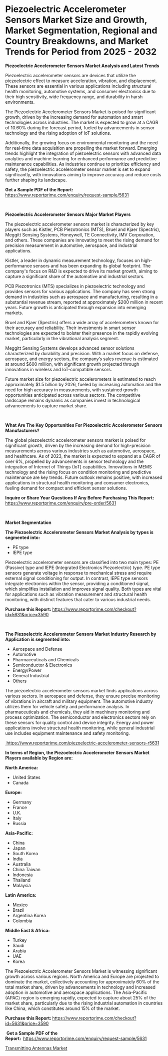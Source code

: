<p><h1>Piezoelectric Accelerometer Sensors Market Size and Growth, Market Segmentation, Regional and Country Breakdowns, and Market Trends for Period from 2025 -  2032</h1></p><p><strong>Piezoelectric Accelerometer Sensors Market Analysis and Latest Trends</strong></p>
<p><p>Piezoelectric accelerometer sensors are devices that utilize the piezoelectric effect to measure acceleration, vibration, and displacement. These sensors are essential in various applications including structural health monitoring, automotive systems, and consumer electronics due to their high sensitivity, wide frequency range, and durability in harsh environments. </p><p>The Piezoelectric Accelerometer Sensors Market is poised for significant growth, driven by the increasing demand for automation and smart technologies across industries. The market is expected to grow at a CAGR of 10.60% during the forecast period, fueled by advancements in sensor technology and the rising adoption of IoT solutions. </p><p>Additionally, the growing focus on environmental monitoring and the need for real-time data acquisition are propelling the market forward. Emerging trends highlight the integration of piezoelectric sensors with advanced data analytics and machine learning for enhanced performance and predictive maintenance capabilities. As industries continue to prioritize efficiency and safety, the piezoelectric accelerometer sensor market is set to expand significantly, with innovations aiming to improve accuracy and reduce costs further shaping its landscape.</p></p>
<p><strong>Get a Sample PDF of the Report:&nbsp;</strong> <a href="https://www.reportprime.com/enquiry/request-sample/5631?utm_campaign=2463&utm_medium=2&utm_source=Github&utm_content=ia&utm_term=19032025&utm_id=piezoelectric-accelerometer-sensors">https://www.reportprime.com/enquiry/request-sample/5631</a></p>
<p>&nbsp;</p>
<p><strong>Piezoelectric Accelerometer Sensors Major Market Players</strong></p>
<p><p>The piezoelectric accelerometer sensors market is characterized by key players such as Kistler, PCB Piezotronics (MTS), Bruel and Kjaer (Spectris), Meggitt Sensing Systems, Honeywell, TE Connectivity, IMV Corporation, and others. These companies are innovating to meet the rising demand for precision measurement in automotive, aerospace, and industrial applications.</p><p>Kistler, a leader in dynamic measurement technology, focuses on high-performance sensors and has been expanding its global footprint. The company's focus on R&D is expected to drive its market growth, aiming to capture a significant share of the automotive and industrial sectors.</p><p>PCB Piezotronics (MTS) specializes in piezoelectric technology and provides sensors for various applications. The company has seen strong demand in industries such as aerospace and manufacturing, resulting in a substantial revenue stream, reported at approximately $200 million in recent years. Future growth is anticipated through expansion into emerging markets.</p><p>Bruel and Kjaer (Spectris) offers a wide array of accelerometers known for their accuracy and reliability. Their investments in smart sensor technologies are expected to bolster their presence in the rapidly evolving market, particularly in the vibrational analysis segment.</p><p>Meggitt Sensing Systems develops advanced sensor solutions characterized by durability and precision. With a market focus on defense, aerospace, and energy sectors, the company’s sales revenue is estimated at around $600 million, with significant growth projected through innovations in wireless and IoT-compatible sensors.</p><p>Future market size for piezoelectric accelerometers is estimated to reach approximately $1.5 billion by 2026, fueled by increasing automation and the need for high accuracy in measurements, with sustained growth opportunities anticipated across various sectors. The competitive landscape remains dynamic as companies invest in technological advancements to capture market share.</p></p>
<p>&nbsp;</p>
<p><strong>What Are The Key Opportunities For Piezoelectric Accelerometer Sensors Manufacturers?</strong></p>
<p><p>The global piezoelectric accelerometer sensors market is poised for significant growth, driven by the increasing demand for high-precision measurements across various industries such as automotive, aerospace, and healthcare. As of 2023, the market is expected to expand at a CAGR of over 6%, propelled by advancements in sensor technology and the integration of Internet of Things (IoT) capabilities. Innovations in MEMS technology and the rising focus on condition monitoring and predictive maintenance are key trends. Future outlook remains positive, with increased applications in structural health monitoring and consumer electronics, fueling demand for compact and efficient sensor solutions.</p></p>
<p><strong>Inquire or Share Your Questions If Any Before Purchasing This Report:</strong> <a href="https://www.reportprime.com/enquiry/pre-order/5631?utm_campaign=2463&utm_medium=2&utm_source=Github&utm_content=ia&utm_term=19032025&utm_id=piezoelectric-accelerometer-sensors">https://www.reportprime.com/enquiry/pre-order/5631</a></p>
<p>&nbsp;</p>
<p><strong>Market Segmentation</strong></p>
<p><strong>The Piezoelectric Accelerometer Sensors Market Analysis by types is segmented into:</strong></p>
<p><ul><li>PE type</li><li>IEPE type</li></ul></p>
<p><p>Piezoelectric accelerometer sensors are classified into two main types: PE (Passive) type and IEPE (Integrated Electronics Piezoelectric) type. PE type sensors generate voltage in response to mechanical stress and require external signal conditioning for output. In contrast, IEPE type sensors integrate electronics within the sensor, providing a conditioned signal, which simplifies installation and improves signal quality. Both types are vital for applications such as vibration measurement and structural health monitoring, with distinct features that cater to various industrial needs.</p></p>
<p><strong>Purchase this Report:&nbsp;</strong><a href="https://www.reportprime.com/checkout?id=5631&price=3590&utm_campaign=2463&utm_medium=2&utm_source=Github&utm_content=ia&utm_term=19032025&utm_id=piezoelectric-accelerometer-sensors">https://www.reportprime.com/checkout?id=5631&price=3590</a></p>
<p>&nbsp;</p>
<p><strong>The Piezoelectric Accelerometer Sensors Market Industry Research by Application is segmented into:</strong></p>
<p><ul><li>Aerospace and Defense</li><li>Automotive</li><li>Pharmaceuticals and Chemicals</li><li>Semiconductor & Electronics</li><li>Energy/Power</li><li>General Industrial</li><li>Others</li></ul></p>
<p><p>The piezoelectric accelerometer sensors market finds applications across various sectors. In aerospace and defense, they ensure precise monitoring of vibrations in aircraft and military equipment. The automotive industry utilizes them for vehicle safety and performance analysis. In pharmaceuticals and chemicals, they aid in machinery monitoring and process optimization. The semiconductor and electronics sectors rely on these sensors for quality control and device integrity. Energy and power applications involve structural health monitoring, while general industrial use includes equipment maintenance and safety monitoring.</p></p>
<p><a href="https://www.reportprime.com/piezoelectric-accelerometer-sensors-r5631?utm_campaign=2463&utm_medium=2&utm_source=Github&utm_content=ia&utm_term=19032025&utm_id=piezoelectric-accelerometer-sensors">&nbsp;https://www.reportprime.com/piezoelectric-accelerometer-sensors-r5631</a></p>
<p><strong>In terms of Region, the Piezoelectric Accelerometer Sensors Market Players available by Region are:</strong></p>
<p>
    <p> <strong> North America: </strong>
        <ul>
            <li>United States</li>
            <li>Canada</li>
        </ul>
        </p> 
    <p> <strong> Europe: </strong>
        <ul>
            <li>Germany</li>
            <li>France</li>
            <li>U.K.</li>
            <li>Italy</li>
            <li>Russia</li>
        </ul>
        </p> 
    <p> <strong> Asia-Pacific: </strong>
        <ul>
            <li>China</li>
            <li>Japan</li>
            <li>South Korea</li>
            <li>India</li>
            <li>Australia</li>
            <li>China Taiwan</li>
            <li>Indonesia</li>
            <li>Thailand</li>
            <li>Malaysia</li>
        </ul>
        </p> 
    <p> <strong> Latin America: </strong>
        <ul>
            <li>Mexico</li>
            <li>Brazil</li>
            <li>Argentina Korea</li>
            <li>Colombia</li>
        </ul>
        </p> 
    <p> <strong> Middle East & Africa: </strong>
        <ul>
            <li>Turkey</li>
            <li>Saudi</li>
            <li>Arabia</li>
            <li>UAE</li>
            <li>Korea</li>
        </ul>
    </p>
    </p>
<p><p>The Piezoelectric Accelerometer Sensors Market is witnessing significant growth across various regions. North America and Europe are projected to dominate the market, collectively accounting for approximately 60% of the total market share, driven by advancements in technology and increased adoption in automotive and aerospace applications. The Asia-Pacific (APAC) region is emerging rapidly, expected to capture about 25% of the market share, particularly due to the rising industrial automation in countries like China, which constitutes around 15% of the market.</p></p>
<p><strong>Purchase this Report: </strong><a href="https://www.reportprime.com/checkout?id=5631&price=3590&utm_campaign=2463&utm_medium=2&utm_source=Github&utm_content=ia&utm_term=19032025&utm_id=piezoelectric-accelerometer-sensors">https://www.reportprime.com/checkout?id=5631&price=3590</a></p>
<p>&nbsp;<strong>Get a Sample PDF of the Report:&nbsp;&nbsp;</strong><a href="https://www.reportprime.com/enquiry/request-sample/5631?utm_campaign=2463&utm_medium=2&utm_source=Github&utm_content=ia&utm_term=19032025&utm_id=piezoelectric-accelerometer-sensors">https://www.reportprime.com/enquiry/request-sample/5631</a></p>
<p><strong></strong></p>
<p><p><a href="https://github.com/hillsmyung726/Market-Research-Report-List-1/blob/main/transmitting-antennas-market.md?utm_campaign=2463&utm_medium=2&utm_source=Github&utm_content=ia&utm_term=19032025&utm_id=piezoelectric-accelerometer-sensors">Transmitting Antennas Market</a></p></p>